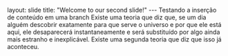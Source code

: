 layout: slide
    title: "Welcome to our second slide!"
    ---
    Testando a inserção de conteúdo em uma branch
Existe uma teoria que diz que, se um dia alguém descobrir exatamente para que serve o universo e por que ele está aqui, ele desaparecerá instantaneamente e será substituído por algo ainda mais estranho e inexplicável. Existe uma segunda teoria que diz que isso já aconteceu.
